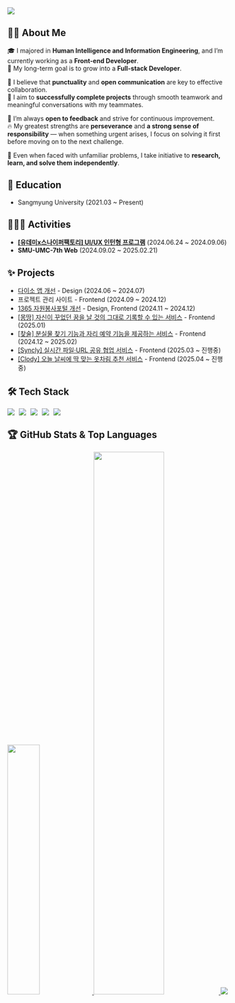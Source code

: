 <img src="https://capsule-render.vercel.app/api?type=waving&color=gradient&height=200&section=header&text=MINA's%20GITHUB&fontSize=50" />





## 👩‍💻 About Me  

🎓 I majored in **Human Intelligence and Information Engineering**, and I’m currently working as a **Front-end Developer**.  
🌱 My long-term goal is to grow into a **Full-stack Developer**.  

💬 I believe that **punctuality** and **open communication** are key to effective collaboration.  
🤝 I aim to **successfully complete projects** through smooth teamwork and meaningful conversations with my teammates.  

🔄 I’m always **open to feedback** and strive for continuous improvement.  
🔥 My greatest strengths are **perseverance** and **a strong sense of responsibility** — when something urgent arises, I focus on solving it first before moving on to the next challenge.  

🧠 Even when faced with unfamiliar problems, I take initiative to **research, learn, and solve them independently**.  



## 🏫 Education
- Sangmyung University (2021.03 ~ Present)


## 🧗🏻‍♀️ Activities 
- **[[유데미x스나이퍼팩토리] UI/UX 인턴형 프로그램](https://blog.naver.com/dbsalsk2514/223489794028)** (2024.06.24 ~ 2024.09.06)
- **SMU-UMC-7th Web** (2024.09.02 ~ 2025.02.21)

## ✨ Projects
- [다이소 앱 개선](https://drive.google.com/file/d/1iZdVE_BbGExGmpaY6S2veDee9qq7YC8J/view?usp=sharing) - Design (2024.06 ~ 2024.07)
- 프로젝트 관리 사이트 - Frontend (2024.09 ~ 2024.12)
- [1365 자원봉사포털 개선](https://github.com/202110861/web_programing_Lecture/tree/main/final) - Design, Frontend (2024.11 ~ 2024.12)
- [[몽땅] 자신이 꾸었던 꿈을 날 것의 그대로 기록할 수 있는 서비스](https://github.com/UMC-I/FE) - Frontend (2025.01)
- [[찾술] 분실물 찾기 기능과 자리 예약 기능을 제공하는 서비스](https://github.com/UMC-DEMO-PROJECT/Chat-Sul) - Frontend (2024.12 ~ 2025.02)
- [[Syncly] 실시간 파일·URL 공유 협업 서비스](https://github.com/SynclyProject/Syncly-FE) - Frontend (2025.03 ~ 진행중)
- [[Clody] 오늘 날씨에 딱 맞는 옷차림 추천 서비스](https://github.com/CLODY2025/clody_web) - Frontend (2025.04 ~ 진행중)




## 🛠 Tech Stack
<div style="display:flex;gap:10px;flex-wrap:wrap;">
  <img src="https://img.shields.io/badge/HTML5-E34F26?style=for-the-badge&logo=html5&logoColor=white"/>
  <img src="https://img.shields.io/badge/CSS3-1572B6?style=for-the-badge&logo=css&logoColor=white"/>
  <img src="https://img.shields.io/badge/TypeScript-317C6?style=for-the-badge&logo=typescript&logoColor=white"/>
  <img src="https://img.shields.io/badge/javascript-%23F7DF1E.svg?&style=for-the-badge&logo=javascript&logoColor=black" />
  <img src="https://img.shields.io/badge/react-%2361DAFB.svg?&style=for-the-badge&logo=react&logoColor=black" />
</div>




## 🏆 GitHub Stats & Top Languages

<a href="https://github.com/anuraghazra/github-readme-stats">
    <img src="https://github-readme-stats.vercel.app/api/top-langs/?username=202110861&layout=donut&show_icons=true&theme=material-palenight&hide_border=false&bg_color=fff&icon_color=58A6FF&text_color=20232a&title_color=58A6FF&count_private=true&exclude_repo=Face-Transfer-Application" width=38% />
</a>    
<a href="https://github.com/anuraghazra/github-readme-stats">
  <img src="https://github-readme-stats.vercel.app/api?username=202110861&show_icons=true&theme=material-palenight&hide_border=false&bg_color=fff&icon_color=58A6FF&text_color=20232a&title_color=58A6FF&count_private=true" width=56% />
</a>

<img src="https://capsule-render.vercel.app/api?type=waving&color=gradient&height=200&section=footer" />

